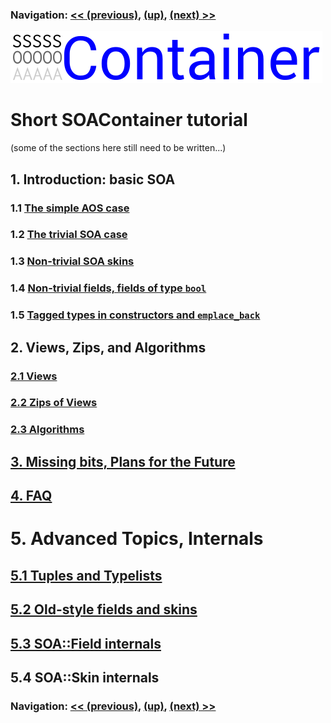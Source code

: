 ### Navigation: [<< (previous)](tutorial.md), [(up)](tutorial.md), [(next) >>](intro-1.1.md)

![SOA Container logo](../doc/SOAContainer.svg)
# Short SOAContainer tutorial

(some of the sections here still need to be written...)

## 1. Introduction: basic SOA

### 1.1 [The simple AOS case](intro-1.1.md)

### 1.2 [The trivial SOA case](intro-1.2.md)

### 1.3 [Non-trivial SOA skins](intro-1.3.md)

### 1.4 [Non-trivial fields, fields of type `bool`](intro-1.4.md)

### 1.5 [Tagged types in constructors and `emplace_back`](intro-1.5.md)

## 2. Views, Zips, and Algorithms

### [2.1 Views](viewzip-2.1.md)

### [2.2 Zips of Views](viewzip-2.2.md)

### [2.3 Algorithms](viewzip-2.3.md)

## [3. Missing bits, Plans for the Future](future-3.md)

## [4. FAQ](faq-4.md)

# 5. Advanced Topics, Internals

## [5.1 Tuples and Typelists](internals-5.1.md)

## [5.2 Old-style fields and skins](internals-5.2.md)

## [5.3 SOA::Field internals](internals-5.3.md)

## 5.4 SOA::Skin internals

### Navigation: [<< (previous)](internals-5.3.md), [(up)](tutorial.md), [(next) >>](tutorial.md)
